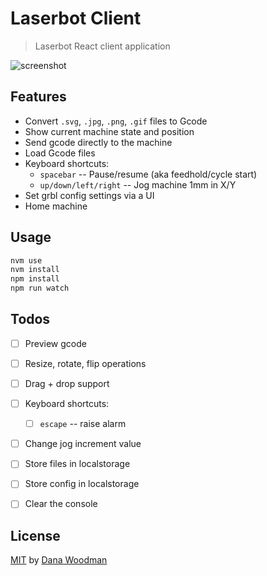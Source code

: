 # Laserbot Client

> Laserbot React client application

![screenshot](http://f.cl.ly/items/1m200F1a2q0u2D3J2W1f/Screen%20Shot%202016-04-08%20at%2010.41.22%20PM.png)

## Features

- Convert `.svg`, `.jpg`, `.png`, `.gif` files to Gcode
- Show current machine state and position
- Send gcode directly to the machine
- Load Gcode files
- Keyboard shortcuts:
  - `spacebar` -- Pause/resume (aka feedhold/cycle start)
  - `up/down/left/right` -- Jog machine 1mm in X/Y
- Set grbl config settings via a UI
- Home machine


## Usage

```bash
nvm use
nvm install
npm install
npm run watch
```


## Todos

- [ ] Preview gcode
- [ ] Resize, rotate, flip operations
- [ ] Drag + drop support
- [ ] Keyboard shortcuts:
  - [ ] `escape` -- raise alarm
- [ ] Change jog increment value
- [ ] Store files in localstorage
- [ ] Store config in localstorage
- [ ] Clear the console


## License

[MIT](license) by [Dana Woodman](http://danawoodman.com)
